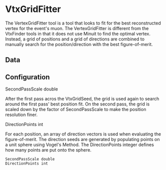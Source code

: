 # VtxGridFitter

The VertexGridFitter tool is a tool that looks to fit for the best
reconstructed vertex for the event's muon.  The VertexGridFitter is
different from the VtxFinder tools in that it does not use Minuit to
find the optimal vertex.  Instead, a grid of positions and a grid of
directions are combined to manually search for the position/direction
with the best figure-of-merit.

## Data


## Configuration
SecondPassScale double

After the first pass acros the VtxGridSeed, the grid is used again to
search around the first pass' best position fit.  On the second pass,
the grid is scaled down by the factor of SecondPassScale to make the
position resolution finer.

DirectionPoints int

For each position, an array of direction vectors is used when evaluating
the figure-of-merit.  The direction seeds are generated by populating
points on a unit sphere using Vogel's Method.  The DirectionPoints
integer defines how many points are put onto the sphere.

```
SecondPassScale double
DirectionPoints int

```
